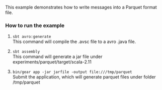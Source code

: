 This example demonstrates how to write messages into a Parquet format file.

### How to run the example
  1. ```sbt avro:generate```<br>
  This command will compile the .avsc file to a avro .java file.
   
  2. ```sbt assembly```<br>
  This command will generate a jar file under experiments/parquet/target/scala-2.11
  
  3. ```bin/gear app -jar jarfile -output file:///tmp/parquet```<br>
  Submit the application, which will generate parquet files under folder /tmp/parquet